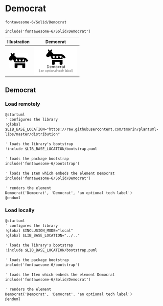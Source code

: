 # Democrat


```text
fontawesome-6/Solid/Democrat
```

```text
include('fontawesome-6/Solid/Democrat')
```



| Illustration | Democrat |
| :---: | :---: |
| ![illustration for Illustration](../../fontawesome-6/Solid/Democrat.png) | ![illustration for Democrat](../../fontawesome-6/Solid/Democrat.Local.png) |




## Democrat

### Load remotely
```plantuml
@startuml
' configures the library
!global $LIB_BASE_LOCATION="https://raw.githubusercontent.com/tmorin/plantuml-libs/master/distribution"

' loads the library's bootstrap
!include $LIB_BASE_LOCATION/bootstrap.puml

' loads the package bootstrap
include('fontawesome-6/bootstrap')

' loads the Item which embeds the element Democrat
include('fontawesome-6/Solid/Democrat')

' renders the element
Democrat('Democrat', 'Democrat', 'an optional tech label')
@enduml
```

### Load locally
```plantuml
@startuml
' configures the library
!global $INCLUSION_MODE="local"
!global $LIB_BASE_LOCATION="../.."

' loads the library's bootstrap
!include $LIB_BASE_LOCATION/bootstrap.puml

' loads the package bootstrap
include('fontawesome-6/bootstrap')

' loads the Item which embeds the element Democrat
include('fontawesome-6/Solid/Democrat')

' renders the element
Democrat('Democrat', 'Democrat', 'an optional tech label')
@enduml
```

